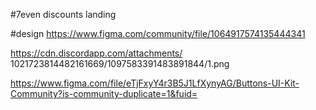 #7even discounts landing

#design
https://www.figma.com/community/file/1064917574135444341

https://cdn.discordapp.com/attachments/
1021723814482161669/1097583391483891844/1.png

<!-- Discord login -->
<!-- https://www.youtube.com/watch?v=H1V716XPUEs -->

<!-- Buttons -->

https://www.figma.com/file/eTjFxyY4r3B5J1LfXynyAG/Buttons-UI-Kit-Community?is-community-duplicate=1&fuid=
